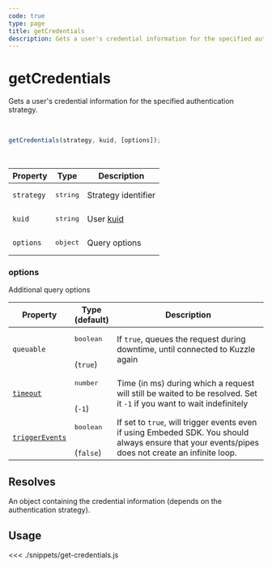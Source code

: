 ```yaml
---
code: true
type: page
title: getCredentials
description: Gets a user's credential information for the specified authentication strategy.
---
```


# getCredentials

Gets a user's credential information for the specified authentication strategy.

<br />

```js
getCredentials(strategy, kuid, [options]);
```

<br />

| Property | Type | Description |
| --- | --- | --- |
| `strategy` | <pre>string</pre> | Strategy identifier |
| `kuid` | <pre>string</pre> | User [kuid](/core/2/guides/main-concepts/authentication#kuzzle-user-identifier-kuid) |
| `options` | <pre>object</pre> | Query options |

### options

Additional query options

| Property | Type<br />(default) | Description |
| --- | --- | --- |
| `queuable` | <pre>boolean</pre><br />(`true`) | If `true`, queues the request during downtime, until connected to Kuzzle again |
| [`timeout`](/sdk/7/core-classes/kuzzle/query#timeout)  | <pre>number</pre><br/>  (`-1`)     | Time (in ms) during which a request will still be waited to be resolved. Set it `-1` if you want to wait indefinitely |
| [`triggerEvents`](/sdk/7/core-classes/kuzzle/query#triggerEvents)  | <pre>boolean</pre> <br/>(`false`)| If set to `true`, will trigger events even if using Embeded SDK. You should always ensure that your events/pipes does not create an infinite loop. <SinceBadge version="Kuzzle 2.31.0"/> |

## Resolves

An object containing the credential information (depends on the authentication strategy).

## Usage

<<< ./snippets/get-credentials.js
